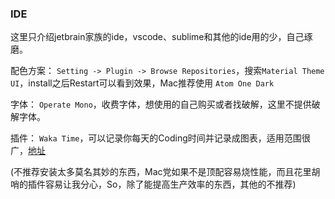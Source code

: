 ### IDE
  这里只介绍jetbrain家族的ide，vscode、sublime和其他的ide用的少，自己琢磨。
  
  配色方案：
  `Setting -> Plugin -> Browse Repositories`，搜索`Material Theme UI`，install之后Restart可以看到效果，Mac推荐使用 `Atom One Dark`
  
  字体：
  `Operate Mono`，收费字体，想使用的自己购买或者找破解，这里不提供破解字体。
  
  插件：
  `Waka Time`，可以记录你每天的Coding时间并记录成图表，适用范围很广，[地址](https://wakatime.com/dashboard)
  
  (不推荐安装太多莫名其妙的东西，Mac党如果不是顶配容易烧性能，而且花里胡哨的插件容易让我分心，So，除了能提高生产效率的东西，其他的不推荐)